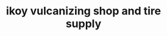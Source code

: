 ---
title: "ikoy vulcanizing shop and tire supply"
url: /lambunao/ikoy-vulcanizing-shop-and-tire-supply-ladrido-street/
shop: Reifen
---
